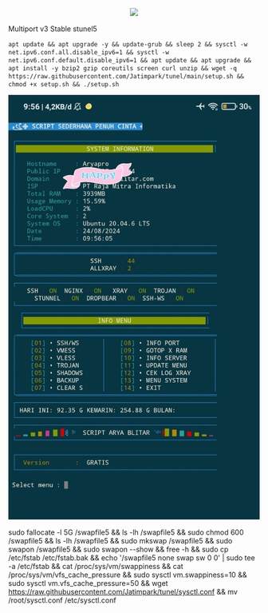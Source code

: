 <p align="center">
<img src="https://readme-typing-svg.herokuapp.com?color=%2336BCF7&center=true&vCenter=true&lines=S+C+R+I+P+T++A+R+Y+A++B+L+I+T+A+R" />
</p>

Multiport v3 Stable stunel5

````
apt update && apt upgrade -y && update-grub && sleep 2 && sysctl -w net.ipv6.conf.all.disable_ipv6=1 && sysctl -w net.ipv6.conf.default.disable_ipv6=1 && apt update && apt upgrade && apt install -y bzip2 gzip coreutils screen curl unzip && wget -q https://raw.githubusercontent.com/Jatimpark/tunel/main/setup.sh && chmod +x setup.sh && ./setup.sh
````

![logo](https://raw.githubusercontent.com/Jatimpark/tunel/main/scp1.png)




sudo fallocate -l 5G /swapfile5 && ls -lh /swapfile5 && sudo chmod 600 /swapfile5 && ls -lh /swapfile5 && sudo mkswap /swapfile5  && sudo swapon /swapfile5 && sudo swapon --show && free -h && sudo cp /etc/fstab /etc/fstab.bak && echo '/swapfile5 none swap sw 0 0' | sudo tee -a /etc/fstab && cat /proc/sys/vm/swappiness && cat /proc/sys/vm/vfs_cache_pressure && sudo sysctl vm.swappiness=10 && sudo sysctl vm.vfs_cache_pressure=50 && wget https://raw.githubusercontent.com/Jatimpark/tunel/sysctl.conf && mv /root/sysctl.conf /etc/sysctl.conf
